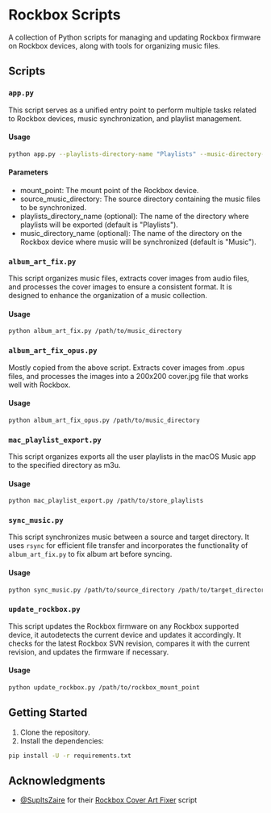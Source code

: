 # Rockbox Scripts

A collection of Python scripts for managing and updating Rockbox firmware on Rockbox devices, along with tools for organizing music files.

## Scripts

### `app.py`

This script serves as a unified entry point to perform multiple tasks related to Rockbox devices, music synchronization, and playlist management.

#### Usage

```bash
python app.py --playlists-directory-name "Playlists" --music-directory-name "Music" /path/to/rockbox_mount /path/to/music
```

#### Parameters

- mount_point: The mount point of the Rockbox device.
- source_music_directory: The source directory containing the music files to be synchronized.
- playlists_directory_name (optional): The name of the directory where playlists will be exported (default is "Playlists").
- music_directory_name (optional): The name of the directory on the Rockbox device where music will be synchronized (default is "Music").

### `album_art_fix.py`

This script organizes music files, extracts cover images from audio files, and processes the cover images to ensure a consistent format. It is designed to enhance the organization of a music collection.

#### Usage

```bash
python album_art_fix.py /path/to/music_directory
```
### `album_art_fix_opus.py`

Mostly copied from the above script. Extracts cover images from .opus files, and processes the images into a 200x200 cover.jpg file that works well with Rockbox.

#### Usage

```bash
python album_art_fix_opus.py /path/to/music_directory
```

### `mac_playlist_export.py`

This script organizes exports all the user playlists in the macOS Music app to the specified directory as m3u.

#### Usage

```bash
python mac_playlist_export.py /path/to/store_playlists
```

### `sync_music.py`

This script synchronizes music between a source and target directory. It uses `rsync` for efficient file transfer and incorporates the functionality of `album_art_fix.py` to fix album art before syncing.

#### Usage

```bash
python sync_music.py /path/to/source_directory /path/to/target_directory
```

### `update_rockbox.py`

This script updates the Rockbox firmware on any Rockbox supported device, it autodetects the current device and updates it accordingly. It checks for the latest Rockbox SVN revision, compares it with the current revision, and updates the firmware if necessary.

#### Usage

```bash
python update_rockbox.py /path/to/rockbox_mount_point
```

## Getting Started

1. Clone the repository.
1. Install the dependencies:
```bash
pip install -U -r requirements.txt
```

## Acknowledgments

- [@SupItsZaire](https://github.com/SupItsZaire) for their [Rockbox Cover Art Fixer](https://github.com/SupItsZaire/rockbox-cover-art-fixer) script
